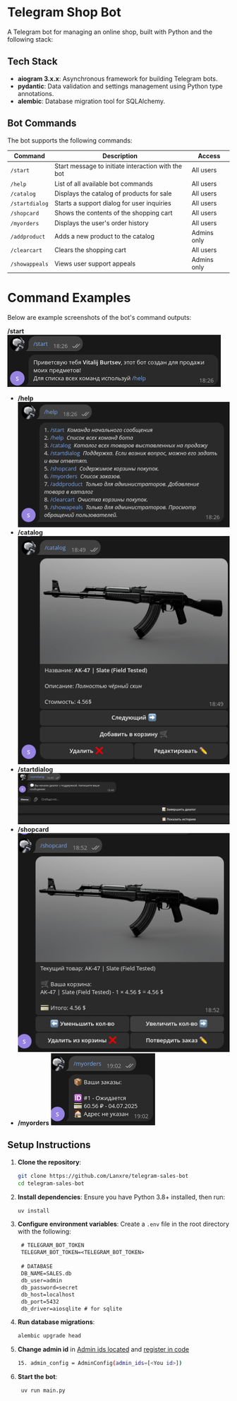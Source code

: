 # Telegram Shop Bot

A Telegram bot for managing an online shop, built with Python and the following stack:

## Tech Stack

- **aiogram 3.x.x**: Asynchronous framework for building Telegram bots.
- **pydantic**: Data validation and settings management using Python type annotations.
- **alembic**: Database migration tool for SQLAlchemy.

## Bot Commands

The bot supports the following commands:

| Command | Description | Access |
| --- | --- | --- |
| `/start` | Start message to initiate interaction with the bot | All users |
| `/help` | List of all available bot commands | All users |
| `/catalog` | Displays the catalog of products for sale | All users |
| `/startdialog` | Starts a support dialog for user inquiries | All users |
| `/shopcard` | Shows the contents of the shopping cart | All users |
| `/myorders` | Displays the user's order history | All users |
| `/addproduct` | Adds a new product to the catalog | Admins only |
| `/clearcart` | Clears the shopping cart | All users |
| `/showappeals` | Views user support appeals | Admins only |

# Command Examples
Below are example screenshots of the bot's command outputs:

**/start**
![start command](/assets/images/start.png)
* **/help**
![help command](/assets/images/help.png)
* **/catalog**
![catalog command](/assets/images/catalog.png)
* **/startdialog**
![startdialog command](/assets/images/startdialog.png)
* **/shopcard**
![shopcard command](/assets/images/shopcard.png)
* **/myorders**
![myorders command](/assets/images/myorders.png)


## Setup Instructions

1. **Clone the repository**:

   ```bash
   git clone https://github.com/Lanxre/telegram-sales-bot
   cd telegram-sales-bot
   ```

2. **Install dependencies**: Ensure you have Python 3.8+ installed, then run:

   ```bash
   uv install
   ```

3. **Configure environment variables**: Create a `.env` file in the root directory with the following:

   ```
    # TELEGRAM_BOT_TOKEN
    TELEGRAM_BOT_TOKEN=<TELEGRAM_BOT_TOKEN>

    # DATABASE
    DB_NAME=SALES.db
    db_user=admin
    db_password=secret
    db_host=localhost
    db_port=5432
    db_driver=aiosqlite # for sqlite
   ```

4. **Run database migrations**:

   ```bash
   alembic upgrade head
   ```

5. **Change admin id** in [Admin ids located](/admin_ids.txt) and [register in code](/core/infrastructure/__init__.py)
    ```bash
    15. admin_config = AdminConfig(admin_ids=[<You id>])
    ```

6. **Start the bot**:

   ```bash
    uv run main.py
   ```

